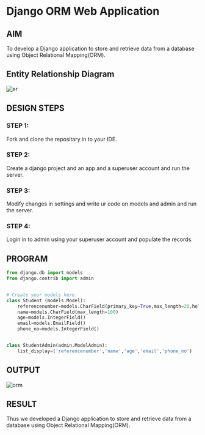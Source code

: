 # Django ORM Web Application

## AIM
To develop a Django application to store and retrieve data from a database using Object Relational Mapping(ORM).

## Entity Relationship Diagram

![er](Images/er.png)

## DESIGN STEPS

### STEP 1:
Fork and clone the repositary in to your IDE.

### STEP 2:
Create a django project and an app and a superuser account and run the server.

### STEP 3:
Modify changes in settings and write ur code on models and admin and run the server.

### STEP 4:
Login in to admin using your superuser account and populate the records.

## PROGRAM
```python
from django.db import models
from django.contrib import admin


# Create your models here.
class Student (models.Model):
    referencenumber=models.CharField(primary_key=True,max_length=20,help_text="reference number")
    name=models.CharField(max_length=100)
    age=models.IntegerField()
    email=models.EmailField()
    phone_no=models.IntegerField()


class StudentAdmin(admin.ModelAdmin):
    list_display=('referencenumber','name','age','email','phone_no')
```

## OUTPUT
![orm](/Images/orm.png)

## RESULT

Thus we developed a Django application to store and retrieve data from a database using Object Relational Mapping(ORM).